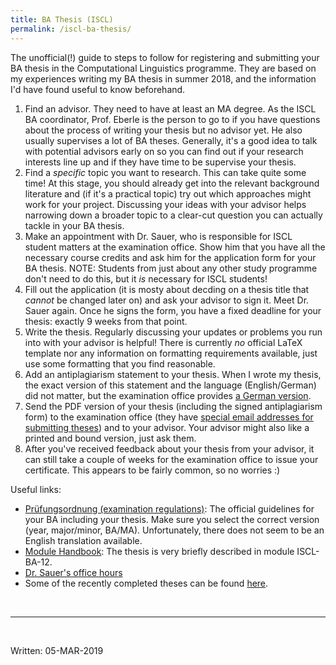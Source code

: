 ```yaml
---
title: BA Thesis (ISCL)
permalink: /iscl-ba-thesis/
---
```


The unofficial(!) guide to steps to follow for registering and submitting your BA thesis in the Computational Linguistics programme.
They are based on my experiences writing my BA thesis in summer 2018, and the information I'd have found useful to know beforehand.

1. Find an advisor. They need to have at least an MA degree. 
As the ISCL BA coordinator, Prof. Eberle is the person to go to if you have questions about the process of writing your thesis but no advisor yet. 
He also usually supervises a lot of BA theses.
Generally, it's a good idea to talk with potential advisors early on so you can find out if your research interests line up and if they have time to be supervise your thesis.
2. Find a *specific* topic you want to research. 
This can take quite some time!
At this stage, you should already get into the relevant background literature and (if it's a practical topic) try out which approaches might work for your project.
Discussing your ideas with your advisor helps narrowing down a broader topic to a clear-cut question you can actually tackle in your BA thesis.
3. Make an appointment with Dr. Sauer, who is responsible for ISCL student matters at the examination office.
Show him that you have all the necessary course credits and ask him for the application form for your BA thesis.
NOTE: Students from just about any other study programme don't need to do this, but it *is* necessary for ISCL students!
4. Fill out the application (it is mosty about decding on a thesis title that *cannot* be changed later on) and ask your advisor to sign it.
Meet Dr. Sauer again.
Once he signs the form, you have a fixed deadline for your thesis: exactly 9 weeks from that point.
5. Write the thesis.
Regularly discussing your updates or problems you run into with your advisor is helpful!
There is currently *no* official LaTeX template nor any information on formatting requirements available, just use some formatting that you find reasonable.
6. Add an antiplagiarism statement to your thesis.
When I wrote my thesis, the exact version of this statement and the language (English/German) did not matter, but the examination office provides [a German version][pruefungsamt-forms].
7. Send the PDF version of your thesis (including the signed antiplagiarism form) to the examination office (they have [special email addresses for submitting theses][pruefungsamt-forms]) and to your advisor.
Your advisor might also like a printed and bound version, just ask them.
8. After you've received feedback about your thesis from your advisor, it can still take a couple of weeks for the examination office to issue your certificate.
This appears to be fairly common, so no worries :)

Useful links:
- [Prüfungsordnung (examination regulations)][pruefungsordnungen]: The official guidelines for your BA including your thesis. 
Make sure you select the correct version (year, major/minor, BA/MA).
Unfortunately, there does not seem to be an English translation available.
- [Module Handbook][iscl-ba-modules]: The thesis is very briefly described in module ISCL-BA-12.
- [Dr. Sauer's office hours][pruefungsamt-office-hours]
- Some of the recently completed theses can be found [here](/thesis/).
<br>

---
<br>

Written: 05-MAR-2019

[pruefungsamt-office-hours]: https://uni-tuebingen.de/en/facilities/administration/iv-student-affairs/zentrales-pruefungsamt/geisteswissenschaftliche-faecher/office-hours/
[iscl-ba-modules]: https://uni-tuebingen.de/index.php?eID=tx_securedownloads&p=134560&u=0&g=0&t=1552416050&hash=6435fa8c71bf8895a3aa65f237fd51453c869190&file=/fileadmin/Uni_Tuebingen/Fakultaeten/Philosophie/Neuphilologie/Seminar_fuer_Sprachwissenschaften/Dokumente/BACL_HF-Modulhandbuch_eng_neu.pdf
[pruefungsamt-forms]: https://uni-tuebingen.de/en/facilities/administration/iv-student-affairs/zentrales-pruefungsamt/geisteswissenschaftliche-faecher/bachelor-und-masterarbeiten/
[pruefungsordnungen]: https://uni-tuebingen.de/einrichtungen/verwaltung/iv-studierende/zentrales-pruefungsamt/geisteswissenschaftliche-faecher/pruefungsordnungen-und-modulhandbuecher/aktuell/#c527110
